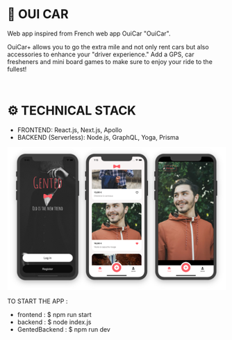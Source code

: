 # 🚀 OUI CAR

<p>Web app inspired from French web app OuiCar "OuiCar".
<p>OuiCar+ allows you to go the extra mile and not only rent cars but also accessories to enhance your "driver experience."
Add a GPS, car fresheners and mini board games to make sure to enjoy your ride to the fullest!</p>

<br/>
<h1>⚙️ TECHNICAL STACK</h1>
<ul>
  <li>FRONTEND: React.js, Next.js, Apollo</li>
  <li>BACKEND (Serverless): Node.js, GraphQL, Yoga, Prisma</li>
</ul>



![alt text](https://raw.githubusercontent.com/vihong/vihong/main/previewGentedMobilesOnly.png)

TO START THE APP : 
<ul><li>frontend : $ npm run start</li>

<li>backend : $ node index.js</li>
<li>GentedBackend : $ npm run dev</li>
</ul>
